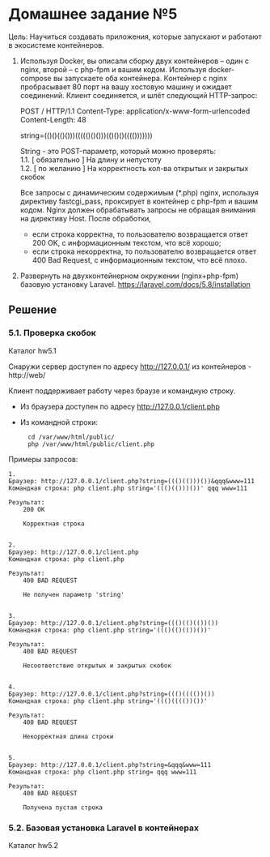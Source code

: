 # Домашнее задание №5

Цель: Научиться создавать приложения, которые запускают и работают в экосистеме контейнеров.

1. Используя Docker, вы описали сборку двух контейнеров – один с nginx, второй – с php-fpm и вашим кодом.
Используя docker-compose вы запускаете оба контейнера.
Контейнер с nginx пробрасывает 80 порт на вашу хостовую машину и ожидает соединений.
Клиент соединяется, и шлёт следующий HTTP-запрос:

    POST / HTTP/1.1
    Content-Type: application/x-www-form-urlencoded
    Content-Length: 48

    string=(()()(()()))((((()()()))(()()()(((()))))))

    String - это POST-параметр, который можно проверять:    
    1.1. [ обязательно ] На длину и непустоту    
    1.2. [ по желанию ] На корректность кол-ва открытых и закрытых скобок

    Все запросы с динамическим содержимым (*.php) nginx, используя директиву fastcgi_pass, проксирует в контейнер с php-fpm и вашим кодом.
    Nginx должен обрабатывать запросы не обращая внимания на директиву Host. После обработки,
    * если строка корректна, то пользователю возвращается ответ 200 OK, с информационным текстом, что всё хорошо;
    * если строка некорректна, то пользователю возвращается ответ 400 Bad Request, с информационным текстом, что всё плохо.
    
2. Развернуть на двухконтейнерном окружении (nginx+php-fpm) базовую установку Laravel.
https://laravel.com/docs/5.8/installation


## Решение

### 5.1. Проверка скобок

Каталог hw5.1

Снаружи сервер доступен по адресу http://127.0.0.1/ 
из контейнеров - http://web/

Клиент поддерживает работу через браузе и командную строку.
* Из браузера доступен по адресу http://127.0.0.1/client.php
* Из командной строки:

        cd /var/www/html/public/
        php /var/www/html/public/client.php

Примеры запросов:

    1.
    Браузер: http://127.0.0.1/client.php?string=((()(()))())&qqq&www=111
    Командная строка: php client.php string='((()(()))())' qqq www=111
    
    Результат:
        200 OK
        
        Корректная строка
    
    
    2.
    Браузер: http://127.0.0.1/client.php
    Командная строка: php client.php
    
    Результат:
        400 BAD REQUEST
        
        Не получен параметр 'string'
    
    
    3.
    Браузер: http://127.0.0.1/client.php?string=((()(()(())())
    Командная строка: php client.php string='((()(()(())())'
    
    Результат:
        400 BAD REQUEST
        
        Несоответствие открытых и закрытых скобок
    
    
    4.
    Браузер: http://127.0.0.1/client.php?string=((()(((())())
    Командная строка: php client.php string='((()(((())())'
    
    Результат:
        400 BAD REQUEST
        
        Некорректная длина строки
    
    
    5.
    Браузер: http://127.0.0.1/client.php?string=&qqq&www=111
    Командная строка: php client.php string= qqq www=111
    
    Результат:
        400 BAD REQUEST
        
        Получена пустая строка       


### 5.2. Базовая установка Laravel в контейнерах

Каталог hw5.2
